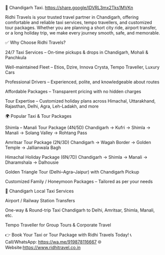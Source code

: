 🚖 Chandigarh Taxi. https://share.google/lDVRL3mx2Tks1MVKn

Ridhi Travels is your trusted travel partner in Chandigarh, offering comfortable and reliable taxi services, tempo travellers, and customized tour packages. Whether you are planning a short city ride, airport transfer, or a long holiday trip, we make every journey smooth, safe, and memorable.

✅ Why Choose Ridhi Travels?

24/7 Taxi Services – On-time pickups & drops in Chandigarh, Mohali & Panchkula

Well-maintained Fleet – Etios, Dzire, Innova Crysta, Tempo Traveller, Luxury Cars

Professional Drivers – Experienced, polite, and knowledgeable about routes

Affordable Packages – Transparent pricing with no hidden charges

Tour Expertise – Customized holiday plans across Himachal, Uttarakhand, Rajasthan, Delhi, Agra, Leh-Ladakh, and more

🌍 Popular Taxi & Tour Packages

Shimla – Manali Tour Package (4N/5D)
Chandigarh → Kufri → Shimla → Manali → Solang Valley → Rohtang Pass

Amritsar Tour Package (2N/3D)
Chandigarh → Wagah Border → Golden Temple → Jallianwala Bagh

Himachal Holiday Package (6N/7D)
Chandigarh → Shimla → Manali → Dharamshala → Dalhousie

Golden Triangle Tour (Delhi–Agra–Jaipur) with Chandigarh Pickup

Customized Family / Honeymoon Packages – Tailored as per your needs

🚕 Chandigarh Local Taxi Services

Airport / Railway Station Transfers

One-way & Round-trip Taxi Chandigarh to Delhi, Amritsar, Shimla, Manali, etc.

Tempo Traveller for Group Tours & Corporate Travel

👉 Book Your Taxi or Tour Package with Ridhi Travels Today!
📞 Call/WhatsApp: https://wa.me/919878116667
🌐 Website:https://www.ridhitravel.co.in
